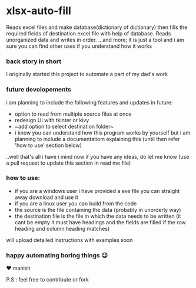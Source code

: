 # xlsx-auto-fill

Reads excel files and make database(dictionary of dictionary) then fills the required fields of destination excel file with help of database.
Reads unorganized data and writes in order.
...and more; it is just a tool and i am sure you can find other uses if you understand how it works

### back story in short

I originally started this project to automate a part of my dad's work

### future devolopements

 i am planning to include the following features and updates in future:
 - option to read from multiple source files at once
 - redesign UI with tkinter or kivy
 - ~add option to select destination folder~
 - i know you can understand how this program works by yourself but i am planning to include a documentatiom explaining this (until then refer 'how to use' section below)
 
 ..well that's all i have i mind now if you have any ideas, do let me know (use a pull request to update this section in read me file)
 
### how to use:
- if you are a windows user i have provided a exe file you can straight away download and use it
- if you are a linux user you can build from the code
- the source is the file containing the data (probably in unorderly way)
- the destination file is the file in which the data needs to be written (it cant be empty it must have headings and the fields are filled if the row heading and column heading matches)

will upload detailed instructions with examples soon

### happy automating boring things 😉
❤️ manish

P.S : feel free to contribute or fork
